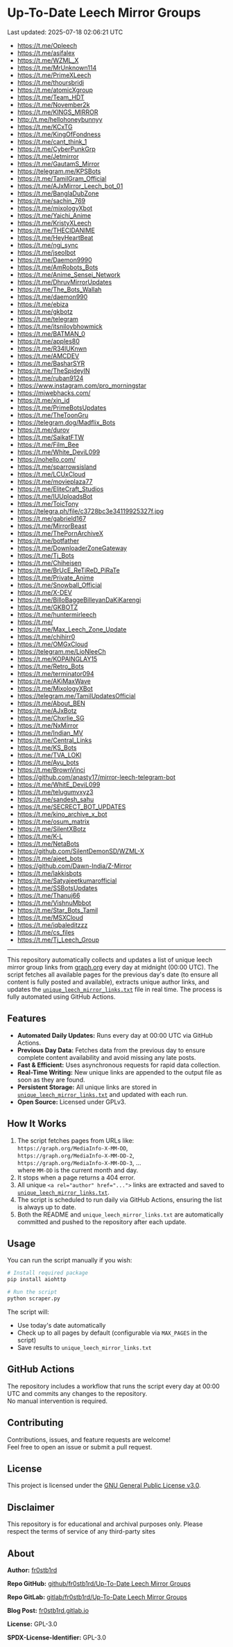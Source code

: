 # Up-To-Date Leech Mirror Groups

Last updated: 2025-07-18 02:06:21 UTC

- https://t.me/Opleech
- https://t.me/asifalex
- https://t.me/WZML_X
- https://t.me/MrUnknown114
- https://t.me/PrimeXLeech
- https://t.me/thoursbridi
- https://t.me/atomicXgroup
- https://t.me/Team_HDT
- https://t.me/November2k
- https://t.me/KINGS_MIRROR
- http://t.me/hellohoneybunnyy
- https://t.me/KCxTG
- https://t.me/KingOfFondness
- https://t.me/cant_think_1
- https://t.me/CyberPunkGrp
- https://t.me/Jetmirror
- https://t.me/GautamS_Mirror
- https://telegram.me/KPSBots
- https://t.me/TamilGram_Official
- https://t.me/AJxMirror_Leech_bot_01
- https://t.me/BanglaDubZone
- https://t.me/sachin_769
- https://t.me/mixologyXbot
- https://t.me/Yaichi_Anime
- https://t.me/KristyXLeech
- https://t.me/THECIDANIME
- https://t.me/HeyHeartBeat
- https://t.me/ngi_sync
- https://t.me/jseolbot
- https://t.me/Daemon9990
- https://t.me/AmRobots_Bots
- https://t.me/Anime_Sensei_Network
- https://t.me/DhruvMirrorUpdates
- https://t.me/The_Bots_Wallah
- https://t.me/daemon990
- https://t.me/ebiza
- https://t.me/gkbotz
- https://t.me/telegram
- https://t.me/itsniloybhowmick
- https://t.me/BATMAN_0
- https://t.me/apples80
- https://t.me/R34lUKnwn
- https://t.me/AMCDEV
- https://t.me/BasharSYR
- https://t.me/TheSpideyIN
- https://t.me/ruban9124
- https://www.instagram.com/pro_morningstar
- https://mjwebhacks.com/
- https://t.me/xin_id
- https://t.me/PrimeBotsUpdates
- https://t.me/TheToonGru
- https://telegram.dog/Madflix_Bots
- https://t.me/durov
- https://t.me/SaikatFTW
- https://t.me/Film_Bee
- https://t.me/White_DeviL099
- https://nohello.com/
- https://t.me/sparrowsisland
- https://t.me/LCUxCloud
- https://t.me/movieplaza77
- https://t.me/EliteCraft_Studios
- https://t.me/IUUploadsBot
- https://t.me/ToicTony
- https://telegra.ph/file/c3728bc3e34119925327f.jpg
- https://t.me/gabrield167
- https://t.me/MirrorBeast
- https://t.me/ThePornArchiveX
- https://t.me/botfather
- https://t.me/DownloaderZoneGateway
- https://t.me/Tj_Bots
- https://t.me/Chiheisen
- https://t.me/BrUcE_ReTiReD_PiRaTe
- https://t.me/Private_Anime
- https://t.me/Snowball_Official
- https://t.me/X-DEV
- https://t.me/BilloBaggeBilleyanDaKiKarengi
- https://t.me/GKBOTZ
- https://t.me/huntermirleech
- https://t.me/
- https://t.me/Max_Leech_Zone_Update
- https://t.me/chihirr0
- https://t.me/OMGxCloud
- https://telegram.me/LioNleeCh
- https://t.me/KOPAINGLAY15
- https://t.me/Retro_Bots
- https://t.me/terminator094
- https://t.me/AKiMaxWave
- https://t.me/MixologyXBot
- https://telegram.me/TamilUpdatesOfficial
- https://t.me/About_BEN
- https://t.me/AJxBotz
- https://t.me/Chxrlie_SG
- https://t.me/NxMirror
- https://t.me/Indian_MV
- https://t.me/Central_Links
- https://t.me/KS_Bots
- https://t.me/TVA_LOKl
- https://t.me/Ayu_bots
- https://t.me/BrownVinci
- https://github.com/anasty17/mirror-leech-telegram-bot
- https://t.me/WhitE_DeviL099
- https://t.me/telugumvxyz3
- https://t.me/sandesh_sahu
- https://t.me/SECRECT_BOT_UPDATES
- https://t.me/kino_archive_x_bot
- https://t.me/osum_matrix
- https://t.me/SilentXBotz
- https://t.me/K-L
- https://t.me/NetaBots
- https://github.com/SilentDemonSD/WZML-X
- https://t.me/ajeet_bots
- https://github.com/Dawn-India/Z-Mirror
- https://t.me/lakkisbots
- https://t.me/Satyajeetkumarofficial
- https://t.me/SSBotsUpdates
- https://t.me/Thanuj66
- https://t.me/VishnuMbbot
- https://t.me/Star_Bots_Tamil
- https://t.me/MSXCloud
- https://t.me/iqbaleditzzz
- https://t.me/cs_files
- https://t.me/Tj_Leech_Group

---

This repository automatically collects and updates a list of unique leech mirror group links from [graph.org](https://graph.org) every day at midnight (00:00 UTC). The script fetches all available pages for the previous day's date (to ensure all content is fully posted and available), extracts unique author links, and updates the [`unique_leech_mirror_links.txt`](unique_leech_mirror_links.txt) file in real time. The process is fully automated using GitHub Actions.

## Features

- **Automated Daily Updates:** Runs every day at 00:00 UTC via GitHub Actions.
- **Previous Day Data:** Fetches data from the previous day to ensure complete content availability and avoid missing any late posts.
- **Fast & Efficient:** Uses asynchronous requests for rapid data collection.
- **Real-Time Writing:** New unique links are appended to the output file as soon as they are found.
- **Persistent Storage:** All unique links are stored in [`unique_leech_mirror_links.txt`](unique_leech_mirror_links.txt) and updated with each run.
- **Open Source:** Licensed under GPLv3.

## How It Works

1. The script fetches pages from URLs like:  
   `https://graph.org/MediaInfo-X-MM-DD`,  
   `https://graph.org/MediaInfo-X-MM-DD-2`,  
   `https://graph.org/MediaInfo-X-MM-DD-3`, ...  
   where `MM-DD` is the current month and day.
2. It stops when a page returns a 404 error.
3. All unique `<a rel="author" href="...">` links are extracted and saved to [`unique_leech_mirror_links.txt`](unique_leech_mirror_links.txt).
4. The script is scheduled to run daily via GitHub Actions, ensuring the list is always up to date.
5. Both the README and `unique_leech_mirror_links.txt` are automatically committed and pushed to the repository after each update.

## Usage

You can run the script manually if you wish:

```bash
# Install required package
pip install aiohttp

# Run the script
python scraper.py
```

The script will:
- Use today's date automatically
- Check up to all pages by default (configurable via `MAX_PAGES` in the script)
- Save results to `unique_leech_mirror_links.txt`

## GitHub Actions

The repository includes a workflow that runs the script every day at 00:00 UTC and commits any changes to the repository.  
No manual intervention is required.

## Contributing

Contributions, issues, and feature requests are welcome!  
Feel free to open an issue or submit a pull request.

## License

This project is licensed under the [GNU General Public License v3.0](LICENSE).

## Disclaimer
This repository is for educational and archival purposes only. Please respect the terms of service of any third-party sites

## About

**Author:** [fr0stb1rd](https://fr0stb1rd.gitlab.io/) 

**Repo GitHub:** [github/fr0stb1rd/Up-To-Date Leech Mirror Groups](https://github.com/b1rdfr0st/Up-To-Date-Leech-Mirror-Groups)

**Repo GitLab:** [gitlab/fr0stb1rd/Up-To-Date Leech Mirror Groups](https://gitlab.com/fr0stb1rd/up-to-date-leech-mirror-groups)

**Blog Post:**  [fr0stb1rd.gitlab.io](https://fr0stb1rd.gitlab.io/posts/up-to-date-leech-mirror-groups-automatic-telegram-group-link-collector/)

**License:** GPL-3.0

**SPDX-License-Identifier:** GPL-3.0
